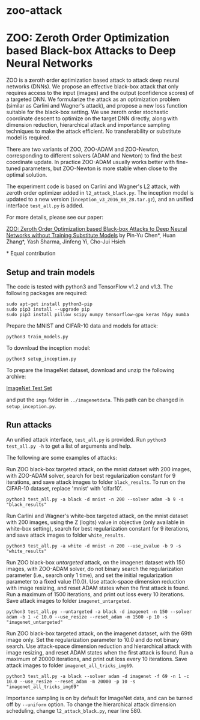# zoo-attack
ZOO: Zeroth Order Optimization based Black-box Attacks to Deep Neural Networks 
=====================================

ZOO is a **z**eroth **o**rder **o**ptimization based attack to attack deep
neural networks (DNNs).  We propose an effective black-box attack that only
requires access to the input (images) and the output (confidence scores) of a
targeted DNN. We formularize the attack as an optimization problem (similar as
Carlini and Wagner's attack), and propose a new loss function suitable for the
black-box setting.  We use zeroth order stochastic coordinate descent to
optimize on the target DNN directly, along with dimension reduction,
hierarchical attack and importance sampling techniques to make the attack
efficient. No transferability or substitute model is required.

There are two variants of ZOO, ZOO-ADAM and ZOO-Newton, corresponding to
different solvers (ADAM and Newton) to find the best coordinate update.
In practice ZOO-ADAM usually works better with fine-tuned parameters,
but ZOO-Newton is more stable when close to the optimal solution.

The experiment code is based on Carlini and Wagner's L2 attack, with
zeroth order optimizer added in `l2_attack_black.py`. The inception model
is updated to a new version (`inception_v3_2016_08_28.tar.gz`), and 
an unified interface `test_all.py` is added.

For more details, please see our paper:

[ZOO: Zeroth Order Optimization based Black-box Attacks to Deep Neural Networks without Training Substitute Models](https://arxiv.org/abs/1708.03999)
by Pin-Yu Chen\*, Huan Zhang\*, Yash Sharma, Jinfeng Yi, Cho-Jui Hsieh

\* Equal contribution


Setup and train models
-------------------------------------

The code is tested with python3 and TensorFlow v1.2 and v1.3. The following
packages are required:

```
sudo apt-get install python3-pip
sudo pip3 install --upgrade pip
sudo pip3 install pillow scipy numpy tensorflow-gpu keras h5py numba
```

Prepare the MNIST and CIFAR-10 data and models for attack:

```
python3 train_models.py
```

To download the inception model:

```
python3 setup_inception.py
```

To prepare the ImageNet dataset, download and unzip the following archive:

[ImageNet Test Set](http://jaina.cs.ucdavis.edu/datasets/adv/imagenet/img.tar.gz)


and put the `imgs` folder in `../imagenetdata`. This path can be changed
in `setup_inception.py`.

Run attacks
--------------------------------------

An unified attack interface, `test_all.py` is provided. Run `python3 test_all.py -h`
to get a list of arguments and help.

The following are some examples of attacks:

Run ZOO black-box targeted attack, on the mnist dataset with 200 images, with
ZOO-ADAM solver, search for best regularization constant for 9 iterations, and
save attack images to folder `black_results`. To run on the CIFAR-10 dataset,
replace 'mnist' with 'cifar10'.

```
python3 test_all.py -a black -d mnist -n 200 --solver adam -b 9 -s "black_results"
```

Run Carlini and Wagner's white-box targeted attack, on the mnist dataset with
200 images, using the Z (logits) value in objective (only available in
white-box setting), search for best regularization constant for 9 iterations,
and save attack images to folder `white_results`.

```
python3 test_all.py -a white -d mnist -n 200 --use_zvalue -b 9 -s "white_results"
```

Run ZOO black-box *untargeted* attack, on the imagenet dataset with 150 images, with ZOO-ADAM
solver, do not binary search the regularization parameter (i.e., search only 1
time), and set the initial regularization parameter to a fixed value (10.0). Use
attack-space dimension reduction with image resizing, and reset ADAM states
when the first attack is found.  Run a maximum of 1500 iterations, and print
out loss every 10 iterations. Save attack images to folder `imagenet_untargeted`.

```
python3 test_all.py --untargeted -a black -d imagenet -n 150 --solver adam -b 1 -c 10.0 --use_resize --reset_adam -m 1500 -p 10 -s "imagenet_untargeted"
```

Run ZOO black-box targeted attack, on the imagenet dataset, with the 69th image
only.  Set the regularization parameter to 10.0 and do not binary search. Use
attack-space dimension reduction and hierarchical attack with image resizing,
and reset ADAM states when the first attack is found.  Run a maximum of 20000
iterations, and print out loss every 10 iterations. Save attack images to
folder `imagenet_all_tricks_img69`.


```
python3 test_all.py -a black --solver adam -d imagenet -f 69 -n 1 -c 10.0 --use_resize --reset_adam -m 20000 -p 10 -s "imagenet_all_tricks_img69"
```

Importance sampling is on by default for ImageNet data, and can be turned off by
`--uniform` option. To change the hierarchical attack dimension scheduling,
change `l2_attack_black.py`, near line 580.
